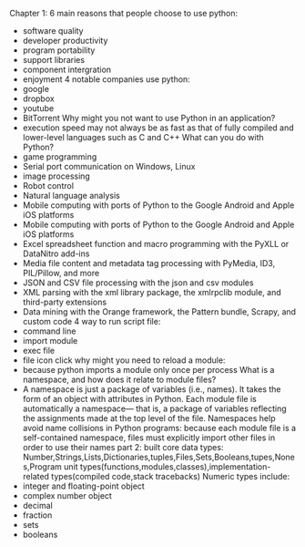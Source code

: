 Chapter 1:
6 main reasons that people choose to use python:
- software quality
- developer productivity
- program portability
- support libraries
- component intergration
- enjoyment
4 notable companies use python:
- google
- dropbox
- youtube
- BitTorrent
Why might you not want to use Python in an application?
- execution speed may not always be as fast as that of fully compiled and lower-level
languages such as C and C++
What can you do with Python?
- game programming
- Serial port communication on Windows, Linux
- image processing
- Robot control
- Natural language analysis
- Mobile computing with ports of Python to the Google Android and Apple iOS
platforms
- Mobile computing with ports of Python to the Google Android and Apple iOS
platforms
- Excel spreadsheet function and macro programming with the PyXLL or DataNitro add-ins
- Media file content and metadata tag processing with PyMedia, ID3, PIL/Pillow,
and more
- JSON and CSV file processing with the json and csv modules
- XML parsing with the xml library package, the xmlrpclib module, and third-party
extensions
- Data mining with the Orange framework, the Pattern bundle, Scrapy, and custom
code
4 way to run script file:
- command line
- import module
- exec file
- file icon click
why might you need  to reload a module:
- because python imports a module only once per process
What is a namespace, and how does it relate to module files?
- A namespace is just a package of variables (i.e., names). It takes the form of an
object with attributes in Python. Each module file is automatically a namespace—
that is, a package of variables reflecting the assignments made at the top level of
the file. Namespaces help avoid name collisions in Python programs: because each
module file is a self-contained namespace, files must explicitly import other files
in order to use their names
part 2:
built core data types:
Number,Strings,Lists,Dictionaries,tuples,Files,Sets,Booleans,tupes,Nones,Program unit types(functions,modules,classes),implementation-related types(compiled code,stack tracebacks)
Numeric types include:
- integer and floating-point object
- complex number object
- decimal
- fraction
- sets
- booleans
